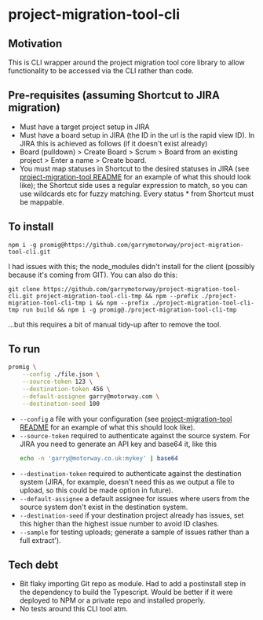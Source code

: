 # project-migration-tool-cli

## Motivation

This is CLI wrapper around the project migration tool core library to allow functionality to be accessed via the CLI rather than code.

## Pre-requisites (assuming Shortcut to JIRA migration)

* Must have a target project setup in JIRA
* Must have a board setup in JIRA (the ID in the url is the rapid view ID). In JIRA this is achieved as follows (if it doesn't exist already)
* Board (pulldown) > Create Board > Scrum > Board from an existing project > Enter a name > Create board.
* You must map statuses in Shortcut to the desired statuses in JIRA (see [project-migration-tool README](https://github.com/garrymotorway/project-migration-tool) for an example of what this should look like); the Shortcut side uses a regular expression to match, so you can use wildcards etc for fuzzy matching. Every status * from Shortcut must be mappable.

## To install

```
npm i -g promig@https://github.com/garrymotorway/project-migration-tool-cli.git
```

I had issues with this; the node_modules didn't install for the client (possibly because it's coming from GIT). You can also do this:

```
git clone https://github.com/garrymotorway/project-migration-tool-cli.git project-migration-tool-cli-tmp && npm --prefix ./project-migration-tool-cli-tmp i && npm --prefix ./project-migration-tool-cli-tmp run build && npm i -g promig@./project-migration-tool-cli-tmp
```

...but this requires a bit of manual tidy-up after to remove the tool.

## To run

```sh
promig \
    --config ./file.json \
    --source-token 123 \
    --destination-token 456 \
    --default-assignee garry@motorway.com \
    --destination-seed 100
```

* `--config` a file with your configuration (see [project-migration-tool README](https://github.com/garrymotorway/project-migration-tool) for an example of what this should look like).
* `--source-token` required to authenticate against the source system. For JIRA you need to generate an API key and base64 it, like this
    ```bash
    echo -n 'garry@motorway.co.uk:mykey' | base64
    ```
* `--destination-token` required to authenticate against the destination system (JIRA, for example, doesn't need this as we output a file to upload, so this could be made option in future).
* `--default-assignee` a default assignee for issues where users from the source system don't exist in the destination system.
* `--destination-seed` if your destination project already has issues, set this higher than the highest issue number to avoid ID clashes.
* `--sample` for testing uploads; generate a sample of issues rather than a full extract').

## Tech debt

* Bit flaky importing Git repo as module. Had to add a postinstall step in the dependency to build the Typescript. Would be better if it were deployed to NPM or a private repo and installed properly.
* No tests around this CLI tool atm.
